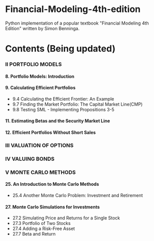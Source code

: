 # Financial-Modeling-4th-edition  

Python implementation of a popular textbook "Financial Modeling 4th Edition" written by Simon Benninga.

# Contents (Being updated)
### Ⅱ PORTFOLIO MODELS  
  #### 8. Portfolio Models: Introduction  
  #### 9. Calculating Efficient Portfolios
  - 9.4 Calculating the Efficient Frontier: An Example
  - 9.7 Finding the Market Portfolio: The Capital Market Line(CMP)
  - 9.8 Testing SML - Implementing Propositions 3-5
  #### 11. Estimating Betas and the Security Market Line
  #### 12. Efficient Portfolios Without Short Sales

### Ⅲ VALUATION OF OPTIONS
### Ⅳ VALUING BONDS
### Ⅴ MONTE CARLO METHODS  
  #### 25. An Introduction to Monte Carlo Methods
  - 25.4 Another Monte Carlo Problem: Investment and Retirement



  #### 27. Monte Carlo Simulations for Investments
  - 27.2 Simulating Price and Returns for a Single Stock
  - 27.3 Portfolio of Two Stocks
  - 27.4 Adding a Risk-Free Asset
  - 27.7 Beta and Return
